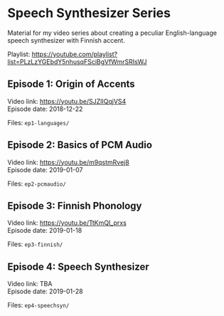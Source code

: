 # Speech Synthesizer Series

Material for my video series about creating a peculiar
English-language speech synthesizer with Finnish accent.

Playlist: https://youtube.com/playlist?list=PLzLzYGEbdY5nhusqFSciBgVfWmrSRIsWJ

## Episode 1: Origin of Accents

Video link: https://youtu.be/SJZlIQqjVS4  
Episode date: 2018-12-22  

Files: `ep1-languages/`

## Episode 2: Basics of PCM Audio

Video link: https://youtu.be/m9qstmRvej8  
Episode date: 2019-01-07  

Files: `ep2-pcmaudio/`

## Episode 3: Finnish Phonology

Video link: https://youtu.be/TtKmQI_prxs  
Episode date: 2019-01-18  

Files: `ep3-finnish/`

## Episode 4: Speech Synthesizer

Video link: TBA  
Episode date: 2019-01-28  

Files: `ep4-speechsyn/`
